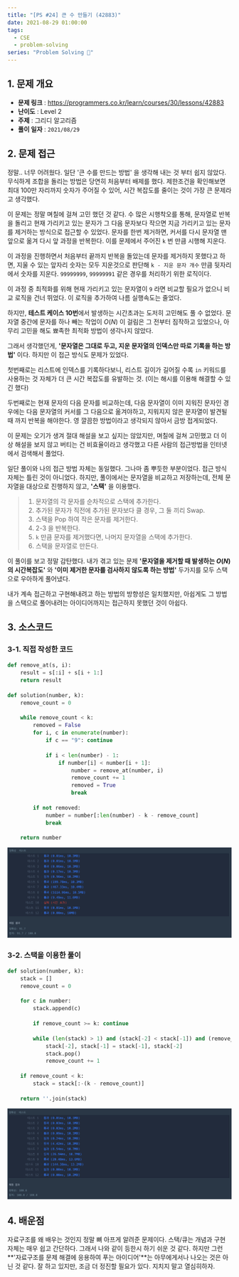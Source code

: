 ```yaml
---
title: "[PS #24] 큰 수 만들기 (42883)"
date: 2021-08-29 01:00:00
tags:
  - CSE
  - problem-solving
series: "Problem Solving 🤔"
---
```


## 1. 문제 개요

- **문제 링크** : https://programmers.co.kr/learn/courses/30/lessons/42883
- **난이도** : Level 2
- **주제** : 그리디 알고리즘
- **풀이 일자** : `2021/08/29`

## 2. 문제 접근

정말.. 너무 어려웠다. 일단 '큰 수를 만드는 방법' 을 생각해 내는 것 부터 쉽지 않았다. 무식하게 조합을 돌리는 방법은 당연히 처음부터 배제를 했다. 제한조건을 확인해보면 최대 100만 자리까지 숫자가 주어질 수 있어, 시간 복잡도를 줄이는 것이 가장 큰 문제라고 생각했다.

이 문제는 정말 며칠에 걸쳐 고민 했던 것 같다. 수 많은 시행착오를 통해, 문자열로 반복을 돌리고 현재 가리키고 있는 문자가 그 다음 문자보다 작으면 지금 가리키고 있는 문자를 제거하는 방식으로 접근할 수 있었다. 문자를 한번 제거하면, 커서를 다시 문자열 맨 앞으로 옮겨 다시 앞 과정을 반복한다. 이를 문제에서 주어진 `k` 번 만큼 시행해 지운다.

이 과정을 진행하면서 처음부터 끝까지 반복을 돌았는데 문자를 제거하지 못했다고 하면, 지울 수 있는 앞자리 숫자는 모두 지운것으로 판단해 `k - 지운 문자 개수` 만큼 뒷자리에서 숫자를 지운다. `99999999`, `99999991` 같은 경우를 처리하기 위한 로직이다.

이 과정 중 최적화를 위해 현재 가리키고 있는 문자열이 `9` 라면 비교할 필요가 없으니 비교 로직을 건너 뛰었다. 이 로직을 추가하여 나름 실행속도는 줄었다.

하지만, **테스트 케이스 10번**에서 발생하는 시간초과는 도저히 고민해도 풀 수 없었다. 문자열 중간에 문자를 하나 빼는 작업이 $O(N)$ 이 걸림은 그 전부터 짐작하고 있었으나, 아무리 고민을 해도 뾰족한 최적화 방법이 생각나지 않았다.

그래서 생각했던게, **'문자열은 그대로 두고, 지운 문자열의 인덱스만 따로 기록을 하는 방법'** 이다. 하지만 이 접근 방식도 문제가 있었다.

첫번째로는 리스트에 인덱스를 기록하다보니, 리스트 길이가 길어질 수록 `in` 키워드를 사용하는 것 자체가 더 큰 시간 복잡도를 유발하는 것. (이는 해시를 이용해 해결할 수 있긴 했다)

두번째로는 현재 문자의 다음 문자를 비교하는데, 다음 문자열이 이미 지워진 문자인 경우에는 다음 문자열의 커서를 그 다음으로 옮겨야하고, 지워지지 않은 문자열이 발견될 때 까지 반복을 해야한다. 영 깔끔한 방법이라고 생각되지 않아서 금방 접게되었다.

이 문제는 오기가 생겨 절대 해설을 보고 싶지는 않았지만, 며칠에 걸쳐 고민했고 더 이상 해설을 보지 않고 버티는 건 비효율이라고 생각했고 다른 사람의 접근방법을 인터넷에서 검색해서 풀었다.

일단 풀이와 나의 접근 방법 자체는 동일했다. 그나마 좀 뿌듯한 부분이었다. 접근 방식 자체는 틀린 것이 아니었다. 하지만, 풀이에서는 문자열을 비교하고 저장하는데, 전체 문자열을 대상으로 진행하지 않고, **'스택'** 을 이용했다.

> 1. 문자열의 각 문자를 순차적으로 스택에 추가한다.
> 2. 추가된 문자가 직전에 추가된 문자보다 클 경우, 그 둘 끼리 Swap.
> 3. 스택을 Pop 하여 작은 문자를 제거한다.
> 4. 2-3 을 반복한다.
> 5. `k` 만큼 문자를 제거했다면, 나머지 문자열을 스택에 추가한다.
> 6. 스택을 문자열로 만든다.

이 풀이를 보고 정말 감탄했다. 내가 겪고 있는 문제 **'문자열을 제거할 때 발생하는 $O(N)$ 의 시간복잡도'** 와 **'이미 제거한 문자를 검사하지 않도록 하는 방법'** 두가지를 모두 스택으로 우아하게 풀어냈다.

내가 계속 접근하고 구현해내려고 하는 방법의 방향성은 일치했지만, 아쉽게도 그 방법을 스택으로 풀어내려는 아이디어까지는 접근하지 못했던 것이 아쉽다.

## 3. 소스코드

### 3-1. 직접 작성한 코드

```python
def remove_at(s, i):
    result = s[:i] + s[i + 1:]
    return result

def solution(number, k):
    remove_count = 0

    while remove_count < k:
        removed = False
        for i, c in enumerate(number):
            if c == "9": continue

            if i < len(number) - 1:
                if number[i] < number[i + 1]:
                    number = remove_at(number, i)
                    remove_count += 1
                    removed = True
                    break

        if not removed:
            number = number[:len(number) - k - remove_count]
            break

    return number
```

![](./1.png)

### 3-2. 스택을 이용한 풀이

```python
def solution(number, k):
    stack = []
    remove_count = 0

    for c in number:
        stack.append(c)

        if remove_count >= k: continue

        while (len(stack) > 1) and (stack[-2] < stack[-1]) and (remove_count < k):
            stack[-2], stack[-1] = stack[-1], stack[-2]
            stack.pop()
            remove_count += 1

    if remove_count < k:
        stack = stack[:-(k - remove_count)]

    return ''.join(stack)
```

![](./2.png)

## 4. 배운점

자료구조를 왜 배우는 것인지 정말 뼈 아프게 알려준 문제이다. 스택/큐는 개념과 구현 자체는 매우 쉽고 간단하다. 그래서 나와 같이 등한시 하기 쉬운 것 같다. 하지만 그런 **'자료구조를 문제 해결에 응용하여 푸는 아이디어'**는 아무에게서나 나오는 것은 아닌 것 같다. 잘 하고 있지만, 조금 더 정진할 필요가 있다. 지치지 말고 열심히하자.
